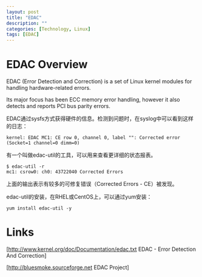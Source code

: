 ```yaml
---
layout: post
title: "EDAC"
description: ""
categories: [Technology, Linux]
tags: [EDAC]
---
```


EDAC Overview
==========
EDAC (Error Detection and Correction) is a set of Linux kernel modules for handling hardware-related errors. 

Its major focus has been ECC memory error handling, however it also detects and reports PCI bus parity errors. 

EDAC通过sysfs方式获得硬件的信息。检测到问题时，在syslog中可以看到这样的日志：

    kernel: EDAC MC1: CE row 0, channel 0, label "": Corrected error (Socket=1 channel=0 dimm=0)

有一个叫做edac-util的工具，可以用来查看更详细的状态报表。

    $ edac-util -r
    mc1: csrow0: ch0: 43722040 Corrected Errors

上面的输出表示有较多的可修复错误（Corrected Errors - CE）被发现。


edac-util的安装，在RHEL或CentOS上，可以通过yum安装：

    yum install edac-util -y


Links
==========

[http://www.kernel.org/doc/Documentation/edac.txt EDAC - Error Detection And Correction]

[http://bluesmoke.sourceforge.net EDAC Project]
